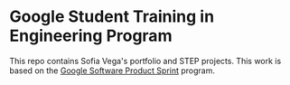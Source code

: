 # Google Student Training in Engineering Program

This repo contains Sofia Vega's portfolio and STEP projects.
This work is based on the [Google Software Product Sprint](https://g.co/softwareproductsprint) program.
